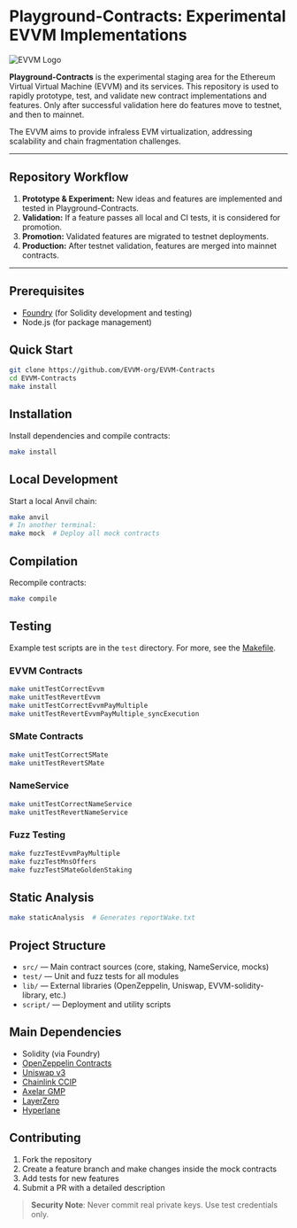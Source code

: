 # Playground-Contracts: Experimental EVVM Implementations

![EVVM Logo](https://github.com/user-attachments/assets/08d995ee-7512-42e4-a26c-0d62d2e8e0bf)

**Playground-Contracts** is the experimental staging area for the Ethereum Virtual Virtual Machine (EVVM) and its services. This repository is used to rapidly prototype, test, and validate new contract implementations and features. Only after successful validation here do features move to testnet, and then to mainnet.

The EVVM aims to provide infraless EVM virtualization, addressing scalability and chain fragmentation challenges.

---

## Repository Workflow

1. **Prototype & Experiment:** New ideas and features are implemented and tested in Playground-Contracts.
2. **Validation:** If a feature passes all local and CI tests, it is considered for promotion.
3. **Promotion:** Validated features are migrated to testnet deployments.
4. **Production:** After testnet validation, features are merged into mainnet contracts.

---

## Prerequisites

- [Foundry](https://getfoundry.sh/) (for Solidity development and testing)
- Node.js (for package management)

## Quick Start

```bash
git clone https://github.com/EVVM-org/EVVM-Contracts
cd EVVM-Contracts
make install
```

## Installation

Install dependencies and compile contracts:
```bash
make install
```

## Local Development

Start a local Anvil chain:
```bash
make anvil
# In another terminal:
make mock  # Deploy all mock contracts
```

## Compilation

Recompile contracts:
```bash
make compile
```

## Testing

Example test scripts are in the `test` directory. For more, see the [Makefile](https://github.com/EVVM-org/EVVM-Contracts/blob/main/makefile).

### EVVM Contracts
```bash
make unitTestCorrectEvvm
make unitTestRevertEvvm
make unitTestCorrectEvvmPayMultiple
make unitTestRevertEvvmPayMultiple_syncExecution
```

### SMate Contracts
```bash
make unitTestCorrectSMate
make unitTestRevertSMate
```

### NameService
```bash
make unitTestCorrectNameService
make unitTestRevertNameService
```

### Fuzz Testing
```bash
make fuzzTestEvvmPayMultiple
make fuzzTestMnsOffers
make fuzzTestSMateGoldenStaking
```

## Static Analysis
```bash
make staticAnalysis  # Generates reportWake.txt
```

## Project Structure

- `src/` — Main contract sources (core, staking, NameService, mocks)
- `test/` — Unit and fuzz tests for all modules
- `lib/` — External libraries (OpenZeppelin, Uniswap, EVVM-solidity-library, etc.)
- `script/` — Deployment and utility scripts

## Main Dependencies
- Solidity (via Foundry)
- [OpenZeppelin Contracts](https://github.com/OpenZeppelin/openzeppelin-contracts)
- [Uniswap v3](https://github.com/Uniswap/v3-core)
- [Chainlink CCIP](https://github.com/smartcontractkit/ccip)
- [Axelar GMP](https://github.com/axelarnetwork/axelar-gmp-sdk-solidity)
- [LayerZero](https://github.com/LayerZero-Labs/LayerZero)
- [Hyperlane](https://github.com/hyperlane-xyz/hyperlane-monorepo)

## Contributing

1. Fork the repository
2. Create a feature branch and make changes inside the mock contracts
3. Add tests for new features
4. Submit a PR with a detailed description

> **Security Note**: Never commit real private keys. Use test credentials only.
